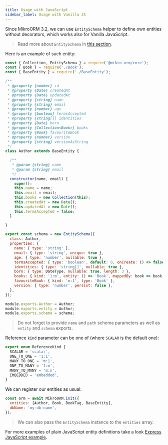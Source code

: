 ```yaml
---
title: Usage with JavaScript
sidebar_label: Usage with Vanilla JS
---
```


Since MikroORM 3.2, we can use `EntitySchema` helper to define own entities without decorators, which works also for Vanilla JavaScript.

> Read more about `EntitySchema` in [this section](./entity-schema.md).

Here is an example of such entity:

```js title="./entities/Author.js"
const { Collection, EntitySchema } = require('@mikro-orm/core');
const { Book } = require('./Book');
const { BaseEntity } = require('./BaseEntity');

/**
 * @property {number} id
 * @property {Date} createdAt
 * @property {Date} updatedAt
 * @property {string} name
 * @property {string} email
 * @property {number} age
 * @property {boolean} termsAccepted
 * @property {string[]} identities
 * @property {Date} born
 * @property {Collection<Book>} books
 * @property {Book} favouriteBook
 * @property {number} version
 * @property {string} versionAsString
 */
class Author extends BaseEntity {

  /**
   * @param {string} name
   * @param {string} email
   */
  constructor(name, email) {
    super();
    this.name = name;
    this.email = email;
    this.books = new Collection(this);
    this.createdAt = new Date();
    this.updatedAt = new Date();
    this.termsAccepted = false;
  }

}

export const schema = new EntitySchema({
  class: Author,
  properties: {
    name: { type: 'string' },
    email: { type: 'string', unique: true },
    age: { type: 'number', nullable: true },
    termsAccepted: { type: 'boolean', default: 0, onCreate: () => false },
    identities: { type: 'string[]', nullable: true },
    born: { type: DateType, nullable: true, length: 3 },
    books: { kind: '1:m', entity: () => 'Book', mappedBy: book => book.author },
    favouriteBook: { kind: 'm:1', type: 'Book' },
    version: { type: 'number', persist: false },
  },
});

module.exports.Author = Author;
module.exports.entity = Author;
module.exports.schema = schema;
```

> Do not forget to provide `name` and `path` schema parameters as well as `entity` and `schema` exports.

Reference `kind` parameter can be one of (where `SCALAR` is the default one):

```ts
export enum ReferenceKind {
  SCALAR = 'scalar',
  ONE_TO_ONE = '1:1',
  MANY_TO_ONE = 'm:1',
  ONE_TO_MANY = '1:m',
  MANY_TO_MANY = 'm:n',
  EMBEDDED = 'embedded',
}
```

We can register our entities as usual:

```js
const orm = await MikroORM.init({
  entities: [Author, Book, BookTag, BaseEntity],
  dbName: 'my-db-name',
});
```

> We can also pass the `EntitySchema` instance to the `entities` array.

For more examples of plain JavaScript entity definitions take a look [Express JavaScript example](https://github.com/mikro-orm/express-js-example-app).

